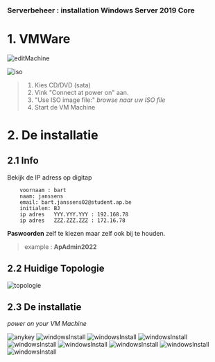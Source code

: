 ### Serverbeheer : installation Windows Server 2019 Core

# 1. VMWare

![editMachine](./images/editMachine.png)


![iso](./images/insertISO.png)

> 1. Kies CD/DVD (sata)
> 2. Vink "Connect at power on" aan.
> 3. "Use ISO image file:" *browse naar uw ISO file*
> 4. Start de VM Machine

# 2. De installatie

## 2.1 Info
Bekijk de IP adress op digitap 

```
    voornaam : bart
    naam: janssens
    email: bart.janssens02@student.ap.be
    initialen: BJ
    ip adres   YYY.YYY.YYY : 192.168.78
    ip adres   ZZZ.ZZZ.ZZZ : 172.16.78
```

**Paswoorden** zelf te kiezen maar zelf ook bij te houden. 
> example : **ApAdmin2022**

## 2.2 Huidige Topologie

![topologie](./images/topologie.png)

## 2.3 De installatie

*power on your VM Machine*

![anykey](./images/anykey.png)
![windowsInstall](./images/install01.png)
![windowsInstall](./images/install02.png)
![windowsInstall](./images/install03.png)
![windowsInstall](./images/install04.png)
![windowsInstall](./images/install05.png)
![windowsInstall](./images/install06.png)
![windowsInstall](./images/install07.png)
![windowsInstall](./images/install08.png)